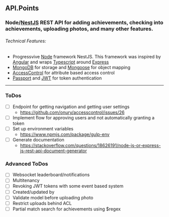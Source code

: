 ## API.Points
### Node/[NestJS](https://nestjs.com) REST API for adding achievements, checking into achievements, uploading photos, and many other features.

###### Technical Features:
* Progressvive [Node](https://nodejs.org/en/) framework NestJS. This framework was inspired by [Angular](https://angular.io/) and wraps [Typescript](https://www.typescriptlang.org/) around [Express](https://expressjs.com/)
* [MongoDB](https://www.mongodb.com/) for storage and [Mongoose](http://mongoosejs.com/) for object mapping
* [AccessControl](https://onury.io/accesscontrol/) for attribute based access control
* [Passport](http://www.passportjs.org/) and [JWT](https://jwt.io/) for token authentication
---
### ToDos
- [ ] Endpoint for getting navigation and getting user settings
    - https://github.com/onury/accesscontrol/issues/26
- [ ] Implement flow for approving users and not automatically granting a token
- [ ] Set up environment variables
    - https://www.npmjs.com/package/gulp-env
- [ ] Generate documentation
    - https://stackoverflow.com/questions/18626191/node-js-or-express-js-rest-api-document-generator

### Advanced ToDos
- [ ] Websocket leaderboard/notifications
- [ ] Multitenancy
- [ ] Revoking JWT tokens with some event based system
- [ ] Created/updated by
- [ ] Validate model before uploading photo
- [ ] Restrict uploads behind ACL
- [ ] Partial match search for achievements using $regex
